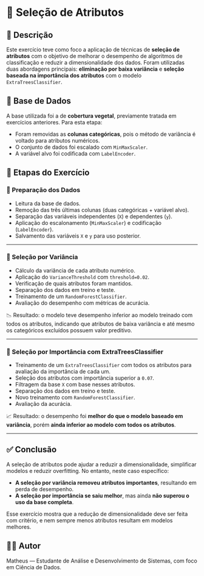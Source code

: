 # 🌳 Seleção de Atributos  

## 📘 Descrição

Este exercício teve como foco a aplicação de técnicas de **seleção de atributos** com o objetivo de melhorar o desempenho de algoritmos de classificação e reduzir a dimensionalidade dos dados. Foram utilizadas duas abordagens principais: **eliminação por baixa variância** e **seleção baseada na importância dos atributos** com o modelo `ExtraTreesClassifier`.

## 📂 Base de Dados

A base utilizada foi a de **cobertura vegetal**, previamente tratada em exercícios anteriores. Para esta etapa:

- Foram removidas as **colunas categóricas**, pois o método de variância é voltado para atributos numéricos.
- O conjunto de dados foi escalado com `MinMaxScaler`.
- A variável alvo foi codificada com `LabelEncoder`.

## 🧪 Etapas do Exercício

### 🔹 Preparação dos Dados

- Leitura da base de dados.
- Remoção das três últimas colunas (duas categóricas + variável alvo).
- Separação das variáveis independentes (`X`) e dependentes (`y`).
- Aplicação do escalonamento (`MinMaxScaler`) e codificação (`LabelEncoder`).
- Salvamento das variáveis `X` e `y` para uso posterior.

---

### 🔸 Seleção por Variância

- Cálculo da variância de cada atributo numérico.
- Aplicação do `VarianceThreshold` com `threshold=0.02`.
- Verificação de quais atributos foram mantidos.
- Separação dos dados em treino e teste.
- Treinamento de um `RandomForestClassifier`.
- Avaliação do desempenho com métricas de acurácia.

📉 Resultado: o modelo teve desempenho inferior ao modelo treinado com todos os atributos, indicando que atributos de baixa variância e até mesmo os categóricos excluídos possuem valor preditivo.

---

### 🔸 Seleção por Importância com ExtraTreesClassifier

- Treinamento de um `ExtraTreesClassifier` com todos os atributos para avaliação da importância de cada um.
- Seleção dos atributos com importância superior a `0.07`.
- Filtragem da base `X` com base nesses atributos.
- Separação dos dados em treino e teste.
- Novo treinamento com `RandomForestClassifier`.
- Avaliação da acurácia.

📈 Resultado: o desempenho foi **melhor do que o modelo baseado em variância**, porém **ainda inferior ao modelo com todos os atributos**.

---

## ✅ Conclusão

A seleção de atributos pode ajudar a reduzir a dimensionalidade, simplificar modelos e reduzir overfitting. No entanto, neste caso específico:

- **A seleção por variância removeu atributos importantes**, resultando em perda de desempenho.
- **A seleção por importância se saiu melhor**, mas ainda **não superou o uso da base completa**.

Esse exercício mostra que a redução de dimensionalidade deve ser feita com critério, e nem sempre menos atributos resultam em modelos melhores.

## 👨‍💻 Autor

Matheus — Estudante de Análise e Desenvolvimento de Sistemas, com foco em Ciência de Dados.
